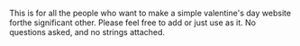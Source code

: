 This is for all the people who want to make a simple valentine's day website forthe significant other. Please feel free to add or just use as it. No questions asked, and no strings attached. 

